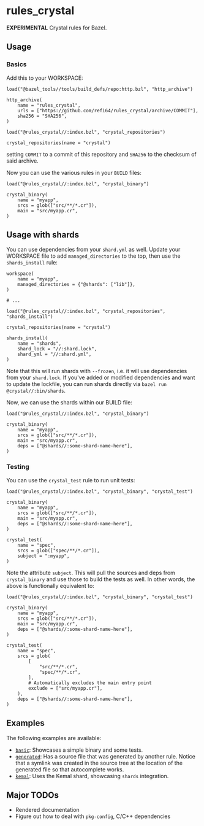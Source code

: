 # rules_crystal

**EXPERIMENTAL** Crystal rules for Bazel.

## Usage

### Basics

Add this to your WORKSPACE:

```starlark
load("@bazel_tools//tools/build_defs/repo:http.bzl", "http_archive")

http_archive(
    name = "rules_crystal",
    urls = ["https://github.com/refi64/rules_crystal/archive/COMMIT"],
    sha256 = "SHA256",
)

load("@rules_crystal//:index.bzl", "crystal_repositories")

crystal_repositories(name = "crystal")
```

setting `COMMIT` to a commit of this repository and `SHA256` to the checksum of said
archive.

Now you can use the various rules in your `BUILD` files:

```starlark
load("@rules_crystal//:index.bzl", "crystal_binary")

crystal_binary(
    name = "myapp",
    srcs = glob(["src/**/*.cr"]),
    main = "src/myapp.cr",
)
```

## Usage with shards

You can use dependencies from your `shard.yml` as well. Update your WORKSPACE file to
add `managed_directories` to the top, then use the `shards_install` rule:

```starlark
workspace(
    name = "myapp",
    managed_directories = {"@shards": ["lib"]},
)

# ...

load("@rules_crystal//:index.bzl", "crystal_repositories", "shards_install")

crystal_repositories(name = "crystal")

shards_install(
    name = "shards",
    shard_lock = "//:shard.lock",
    shard_yml = "//:shard.yml",
)
```

Note that this will run shards with `--frozen`, i.e. it will use dependencies from your
`shard.lock`. If you've added or modified dependencies and want to update the lockfile,
you can run shards directly via `bazel run @crystal//:bin/shards`.

Now, we can use the shards within our BUILD file:

```starlark
load("@rules_crystal//:index.bzl", "crystal_binary")

crystal_binary(
    name = "myapp",
    srcs = glob(["src/**/*.cr"]),
    main = "src/myapp.cr",
    deps = ["@shards//:some-shard-name-here"],
)
```

### Testing

You can use the `crystal_test` rule to run unit tests:

```starlark
load("@rules_crystal//:index.bzl", "crystal_binary", "crystal_test")

crystal_binary(
    name = "myapp",
    srcs = glob(["src/**/*.cr"]),
    main = "src/myapp.cr",
    deps = ["@shards//:some-shard-name-here"],
)

crystal_test(
    name = "spec",
    srcs = glob(["spec/**/*.cr"]),
    subject = ":myapp",
)
```

Note the attribute `subject`. This will pull the sources and deps from `crystal_binary`
and use those to build the tests as well. In other words, the above is functionally
equivalent to:

```starlark
load("@rules_crystal//:index.bzl", "crystal_binary", "crystal_test")

crystal_binary(
    name = "myapp",
    srcs = glob(["src/**/*.cr"]),
    main = "src/myapp.cr",
    deps = ["@shards//:some-shard-name-here"],
)

crystal_test(
    name = "spec",
    srcs = glob(
        [
            "src/**/*.cr",
            "spec/**/*.cr",
        ],
        # Automatically excludes the main entry point
        exclude = ["src/myapp.cr"],
    ),
    deps = ["@shards//:some-shard-name-here"],
)
```

## Examples

The following examples are available:

- [`basic`](examples/basic): Showcases a simple binary and some tests.
- [`generated`](examples/generated): Has a source file that was generated by another rule.
  Notice that a symlink was created in the source tree at the location of the generated
  file so that autocomplete works.
- [`kemal`](examples/kemal): Uses the Kemal shard, showcasing `shards` integration.

## Major TODOs

- Rendered documentation
- Figure out how to deal with `pkg-config`, C/C++ dependencies
